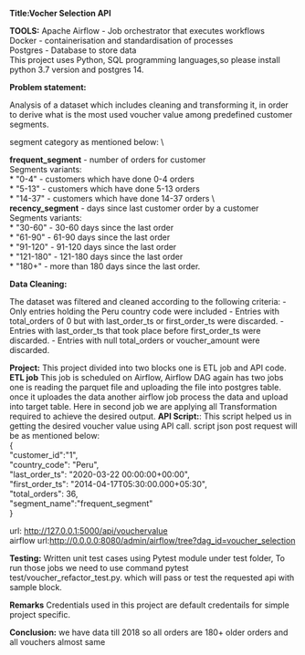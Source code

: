 **Title:Vocher Selection API**

**TOOLS:**
    Apache Airflow - Job orchestrator that executes workflows \
    Docker - containerisation and standardisation of processes \
    Postgres - Database to store data \
This project uses Python, SQL programming languages,so please install python 3.7 version and postgres 14. 

**Problem statement:**

Analysis of a dataset which includes cleaning and transforming it, in order to derive what is the most used voucher value among predefined customer segments.

segment category as mentioned below: \

**frequent_segment** -  number of orders for customer \
Segments variants: \
        * "0-4" - customers which have done 0-4 orders \
        * "5-13" - customers which have done 5-13 orders \
        * "14-37" - customers which have done 14-37 orders \   
**recency_segment** -  days since last customer order by a customer \
Segments variants: \
       * "30-60" - 30-60 days since the last order \
       * "61-90" - 61-90 days since the last order \
       * "91-120" - 91-120 days since the last order \
       * "121-180" - 121-180 days since the last order \
       * "180+" - more than 180 days since the last order. 
 
**Data Cleaning:**

The dataset was filtered and cleaned according to the following criteria:
        - Only entries holding the Peru country code were included
        - Entries with total_orders of 0 but with last_order_ts or first_order_ts were discarded.
        - Entries with last_order_ts that took place before first_order_ts were discarded.
        - Entries with null total_orders or voucher_amount were discarded.

**Project:**
This project divided into two blocks one is ETL job and API code. \
**ETL job** This job is scheduled on Airflow, Airflow DAG again has two jobs one is reading the parquet file and uploading the file into postgres table. once it uploades the data another airflow job process the data and upload into target table. Here in second job we are applying all Transformation required to achieve the desired output.
**API Script:**: This script helped us in getting the desired voucher value using API call. script json post request will be as mentioned below: \
       {       \
     	 "customer_id":"1", \
	 "country_code": "Peru",  \
	 "last_order_ts": "2020-03-22 00:00:00+00:00", \
	 "first_order_ts": "2014-04-17T05:30:00.000+05:30", \
	 "total_orders": 36, \
     "segment_name":"frequent_segment"\
}

url: http://127.0.0.1:5000/api/vouchervalue \
airflow url:http://0.0.0.0:8080/admin/airflow/tree?dag_id=voucher_selection

**Testing:**
Written unit test cases using Pytest module under test folder, To run those jobs we need to use command pytest test/voucher_refactor_test.py.
which will pass or test the requested api with sample block. 

**Remarks**
Credentials used in this project are default credentails for simple project specific.

**Conclusion:**
we have data till 2018 so all orders are 180+ older orders and all vouchers almost same


    
  
